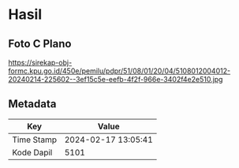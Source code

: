 # Hasil

## Foto C Plano

https://sirekap-obj-formc.kpu.go.id/450e/pemilu/pdpr/51/08/01/20/04/5108012004012-20240214-225602--3ef15c5e-eefb-4f2f-966e-3402f4e2e510.jpg


## Metadata

| Key        | Value               |
| ---------- | ------------------- |
| Time Stamp | 2024-02-17 13:05:41 |
| Kode Dapil | 5101                |



